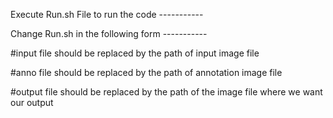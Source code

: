 Execute Run.sh File to run the code -----------

Change Run.sh in the following form -----------

#input file should be replaced by the path of input image file

#anno file should be replaced by the path of annotation image file

#output file should be replaced by the path of the image file where we want our output  
